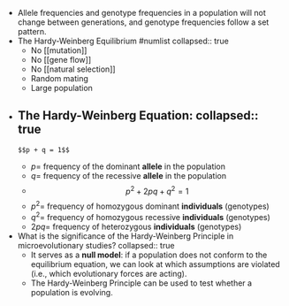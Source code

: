 - Allele frequencies and genotype frequencies in a population will not change between generations, and genotype frequencies follow a set pattern.
- The Hardy-Weinberg Equilibrium #numlist
  collapsed:: true
	- No [[mutation]]
	- No [[gene flow]]
	- No [[natural selection]]
	- Random mating
	- Large population
- The Hardy-Weinberg Equation:
  collapsed:: true
	-
	  $$p + q = 1$$
	- $p =$ frequency of the dominant **allele** in the population
	- $q =$ frequency of the recessive **allele** in the population
	-
	  $$p^2 + 2pq + q^2 = 1$$
	- $p^2 =$ frequency of homozygous dominant **individuals** (genotypes)
	- $q^2 =$ frequency of homozygous recessive **individuals** (genotypes)
	- $2pq =$ frequency of heterozygous **individuals** (genotypes)
- What is the significance of the Hardy-Weinberg Principle in microevolutionary studies?
  collapsed:: true
	- It serves as a **null model**: if a population does not conform to the equilibrium equation, we can look at which assumptions are violated (i.e., which evolutionary forces are acting).
	- The Hardy-Weinberg Principle can be used to test whether a population is evolving.
